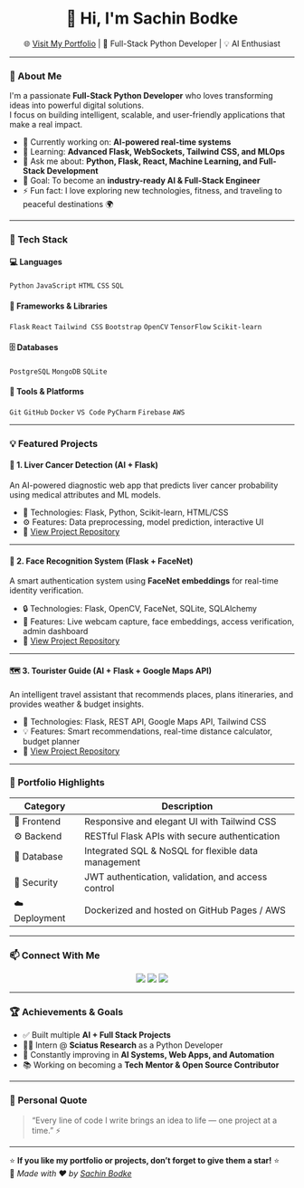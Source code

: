 <h1 align="center">👋 Hi, I'm Sachin Bodke</h1>

<p align="center">
  🌐 <a href="https://bodkesachin7979.github.io/Sachin_Portfolio/">Visit My Portfolio</a> | 💼 Full-Stack Python Developer | 💡 AI Enthusiast
</p>

---

### 🚀 About Me

I'm a passionate **Full-Stack Python Developer** who loves transforming ideas into powerful digital solutions.  
I focus on building intelligent, scalable, and user-friendly applications that make a real impact.

- 🔭 Currently working on: **AI-powered real-time systems**
- 🌱 Learning: **Advanced Flask, WebSockets, Tailwind CSS, and MLOps**
- 💬 Ask me about: **Python, Flask, React, Machine Learning, and Full-Stack Development**
- 🎯 Goal: To become an **industry-ready AI & Full-Stack Engineer**
- ⚡ Fun fact: I love exploring new technologies, fitness, and traveling to peaceful destinations 🌍

---

### 🧠 Tech Stack

#### 💻 Languages
`Python` `JavaScript` `HTML` `CSS` `SQL`

#### 🧩 Frameworks & Libraries
`Flask` `React` `Tailwind CSS` `Bootstrap` `OpenCV` `TensorFlow` `Scikit-learn`

#### 🗄️ Databases
`PostgreSQL` `MongoDB` `SQLite`

#### 🧰 Tools & Platforms
`Git` `GitHub` `Docker` `VS Code` `PyCharm` `Firebase` `AWS`

---

### 💡 Featured Projects

#### 🧬 **1. Liver Cancer Detection (AI + Flask)**
An AI-powered diagnostic web app that predicts liver cancer probability using medical attributes and ML models.
- 🧠 Technologies: Flask, Python, Scikit-learn, HTML/CSS
- ⚙️ Features: Data preprocessing, model prediction, interactive UI
- 📂 [View Project Repository](#)

---

#### 🧠 **2. Face Recognition System (Flask + FaceNet)**
A smart authentication system using **FaceNet embeddings** for real-time identity verification.
- 🔒 Technologies: Flask, OpenCV, FaceNet, SQLite, SQLAlchemy
- 📸 Features: Live webcam capture, face embeddings, access verification, admin dashboard
- 📂 [View Project Repository](#)

---

#### 🗺️ **3. Tourister Guide (AI + Flask + Google Maps API)**
An intelligent travel assistant that recommends places, plans itineraries, and provides weather & budget insights.
- 🧭 Technologies: Flask, REST API, Google Maps API, Tailwind CSS
- 💡 Features: Smart recommendations, real-time distance calculator, budget planner
- 📂 [View Project Repository](#)

---

### 🌟 Portfolio Highlights

| Category | Description |
|-----------|--------------|
| 🎨 Frontend | Responsive and elegant UI with Tailwind CSS |
| ⚙️ Backend | RESTful Flask APIs with secure authentication |
| 🧩 Database | Integrated SQL & NoSQL for flexible data management |
| 🔐 Security | JWT authentication, validation, and access control |
| ☁️ Deployment | Dockerized and hosted on GitHub Pages / AWS |

---

### 📫 Connect With Me

<p align="center">
  <a href="mailto:sachinbodke7979@gmail.com"><img src="https://img.shields.io/badge/Gmail-D14836?style=for-the-badge&logo=gmail&logoColor=white"></a>
  <a href="https://www.linkedin.com/in/sachinbodke/"><img src="https://img.shields.io/badge/LinkedIn-0077B5?style=for-the-badge&logo=linkedin&logoColor=white"></a>
  <a href="https://github.com/BodkeSachin7979"><img src="https://img.shields.io/badge/GitHub-181717?style=for-the-badge&logo=github&logoColor=white"></a>
</p>

---

### 🏆 Achievements & Goals

- ✅ Built multiple **AI + Full Stack Projects**  
- 🧑‍💻 Intern @ **Sciatus Research** as a Python Developer  
- 🚀 Constantly improving in **AI Systems, Web Apps, and Automation**  
- 📚 Working on becoming a **Tech Mentor & Open Source Contributor**

---

### 💬 Personal Quote

> “Every line of code I write brings an idea to life — one project at a time.” ⚡

---

⭐ **If you like my portfolio or projects, don’t forget to give them a star!** ⭐  
📍 _Made with ❤️ by [Sachin Bodke](https://bodkesachin7979.github.io/Sachin_Portfolio/)_
